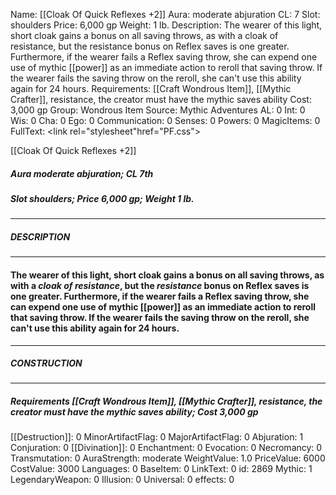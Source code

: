Name: [[Cloak Of Quick Reflexes +2]]
Aura: moderate abjuration
CL: 7
Slot: shoulders
Price: 6,000 gp
Weight: 1 lb.
Description: The wearer of this light, short cloak gains a bonus on all saving throws, as with a cloak of resistance, but the resistance bonus on Reflex saves is one greater. Furthermore, if the wearer fails a Reflex saving throw, she can expend one use of mythic [[power]] as an immediate action to reroll that saving throw. If the wearer fails the saving throw on the reroll, she can't use this ability again for 24 hours.
Requirements: [[Craft Wondrous Item]], [[Mythic Crafter]], resistance, the creator must have the mythic saves ability
Cost: 3,000 gp
Group: Wondrous Item
Source: Mythic Adventures
AL: 0
Int: 0
Wis: 0
Cha: 0
Ego: 0
Communication: 0
Senses: 0
Powers: 0
MagicItems: 0
FullText: <link rel="stylesheet"href="PF.css"><div class="heading"><p class="alignleft">[[Cloak Of Quick Reflexes +2]]</p><div style="clear: both;"></div></div><div><h5><b>Aura </b>moderate abjuration; <b>CL </b>7th</h5><h5><b>Slot </b>shoulders; <b>Price </b>6,000 gp; <b>Weight </b>1 lb.</h5></div><hr/><div><h5><b>DESCRIPTION</b></h5></div><hr/><div><h4><p>The wearer of this light, short cloak gains a bonus on all saving throws, as with a <i>cloak of <i>resistance</i></i>, but the <i>resistance</i> bonus on Reflex saves is one greater. Furthermore, if the wearer fails a Reflex saving throw, she can expend one use of mythic [[power]] as an immediate action to reroll that saving throw. If the wearer fails the saving throw on the reroll, she can't use this ability again for 24 hours.</p></h4></div><hr/><div><h5><b>CONSTRUCTION</b></h5></div><hr/><div><h5><b>Requirements </b>[[Craft Wondrous Item]], [[Mythic Crafter]], <i>resistance</i>, the creator must have the mythic saves ability; <b>Cost </b>3,000 gp</h5></div>
[[Destruction]]: 0
MinorArtifactFlag: 0
MajorArtifactFlag: 0
Abjuration: 1
Conjuration: 0
[[Divination]]: 0
Enchantment: 0
Evocation: 0
Necromancy: 0
Transmutation: 0
AuraStrength: moderate
WeightValue: 1.0
PriceValue: 6000
CostValue: 3000
Languages: 0
BaseItem: 0
LinkText: 0
id: 2869
Mythic: 1
LegendaryWeapon: 0
Illusion: 0
Universal: 0
effects: 0
